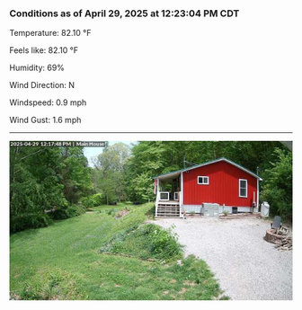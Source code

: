 ### Conditions as of April 29, 2025 at 12:23:04 PM CDT 

Temperature: 82.10 &deg;F

Feels like: 82.10 &deg;F

Humidity: 69%

Wind Direction: N

Windspeed: 0.9 mph

Wind Gust: 1.6 mph

---

<img src="./images/latest.jpeg"/>

